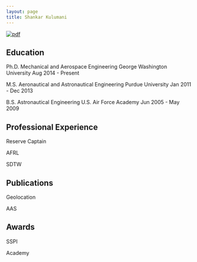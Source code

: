 ```yaml
---
layout: page
title: Shankar Kulumani
---
```


[![pdf][2]][1]

  [1]: https://github.com/skulumani/kulumani_cv/blob/master/kulumani_cv.pdf
  [2]: /assets/pdf.png (PDF CV)

## Education

Ph.D.   Mechanical and Aerospace Engineering  George Washington University Aug 2014 - Present

M.S.    Aeronautical and Astronautical Engineering  Purdue University   Jan 2011 - Dec 2013

B.S.    Astronautical Engineering   U.S. Air Force Academy   Jun 2005 - May 2009

## Professional Experience

Reserve Captain

AFRL

SDTW

## Publications

Geolocation

AAS


## Awards

SSPI

Academy

